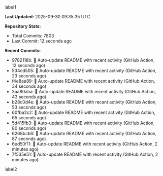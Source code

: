 
label1 
<!-- ACTIVITY_START -->
**Last Updated:** 2025-09-30 09:35:35 UTC

**Repository Stats:**
- Total Commits: 7803
- Last Commit: 12 seconds ago

**Recent Commits:**
- 9782118b: 🤖 Auto-update README with recent activity (GitHub Action, 12 seconds ago)
- 534cd505: 🤖 Auto-update README with recent activity (GitHub Action, 23 seconds ago)
- f4e8ea89: 🤖 Auto-update README with recent activity (GitHub Action, 34 seconds ago)
- 3aa80aba: 🤖 Auto-update README with recent activity (GitHub Action, 43 seconds ago)
- b28c0d4e: 🤖 Auto-update README with recent activity (GitHub Action, 53 seconds ago)
- 60fba2c2: 🤖 Auto-update README with recent activity (GitHub Action, 65 seconds ago)
- 5d415fb3: 🤖 Auto-update README with recent activity (GitHub Action, 80 seconds ago)
- 6268bcb6: 🤖 Auto-update README with recent activity (GitHub Action, 87 seconds ago)
- 6ed50f11: 🤖 Auto-update README with recent activity (GitHub Action, 2 minutes ago)
- 7f535e51: 🤖 Auto-update README with recent activity (GitHub Action, 2 minutes ago)
<!-- ACTIVITY_END -->

label2
